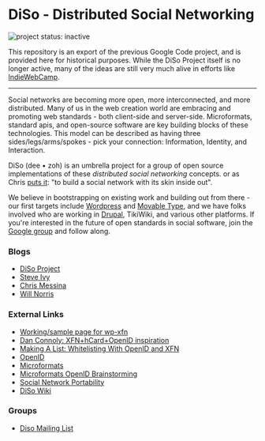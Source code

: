 # DiSo - Distributed Social Networking #

![project status: inactive](https://img.shields.io/badge/project_status-inactive-red.svg?style=flat)

This repository is an export of the previous Google Code project, and is provided here for historical purposes.  While the DiSo Project itself is no longer active, many of the ideas are still very much alive in efforts like [IndieWebCamp](https://indiewebcamp.com).

----

Social networks are becoming more open, more interconnected, and more distributed. Many of us in the web creation world are embracing and promoting web standards - both client-side and server-side. Microformats, standard apis, and open-source software are key building blocks of these technologies. This model can be described as having three sides/legs/arms/spokes - pick your connection: Information, Identity, and Interaction.

DiSo (dee • zoh) is an umbrella project for a group of open source implementations of these _distributed social networking_ concepts. or as Chris [puts it](http://factoryjoe.com/blog/2007/12/06/oauth-10-openid-20-and-up-next-diso/): "to build a social network with its skin inside out".

We believe in bootstrapping on existing work and building out from there - our first targets include [Wordpress](http://wordpress.com) and [Movable Type](http://movabletype.org), and we have folks involved who are working in [Drupal](http://drupal.org), TikiWiki, and various other platforms. If you're interested in the future of open standards in social software, join the [Google group](http://groups.google.com/group/diso-project) and follow along.

### Blogs ###
 - [DiSo Project](http://diso-project.org/)
 - [Steve Ivy](http://redmonk.net/)
 - [Chris Messina](http://factoryjoe.com/)
 - [Will Norris](http://willnorris.com/)

### External Links ###
 - [Working/sample page for wp-xfn](http://redmonk.net/more_monkinetic/xfn-blogroll/)
 - [Dan Connoly: XFN+hCard+OpenID inspiration](http://dig.csail.mit.edu/breadcrumbs/node/206)
 - [Making A List: Whitelisting With OpenID and XFN](http://redmonk.net/archives/2007/11/25/making-a-list-whitelisting-with-openid-and-xfn/)
 - [OpenID](http://openid.net/)
 - [Microformats](http://microformats.org/)
 - [Microformats OpenID Brainstorming](http://microformats.org/wiki?title=openid-brainstorming)
 - [Social Network Portability](http://microformats.org/wiki/social-network-portability)
 - [DiSo Wiki](http://diso-project.org/wiki)

### Groups ###
 - [Diso Mailing List](http://groups.google.com/group/diso-project)
